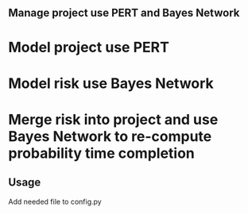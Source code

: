 ## Manage project use PERT and Bayes Network
# Model project use PERT
# Model risk use Bayes Network
# Merge risk into project and use Bayes Network to re-compute probability time completion

## Usage
Add needed file to config.py